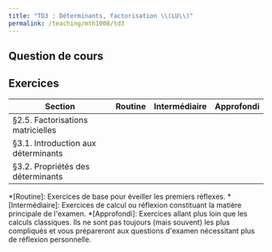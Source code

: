 ```yaml
---
title: "TD3 : Déterminants, factorisation \\(LU\\)"
permalink: /teaching/mth1008/td3
---
```


## Question de cours


## Exercices

| Section                             | Routine | Intermédiaire | Approfondi |
| ----------------------------------- | ------- | ------------- | ---------- |
| §2.5. Factorisations matricielles   |         |               |            |
| §3.1. Introduction aux déterminants |         |               |            |
| §3.2. Propriétés des déterminants   |         |               |            |

*[Routine]: Exercices de base pour éveiller les premiers réflexes.
*[Intermédiaire]: Exercices de calcul ou réflexion constituant la matière principale de l'examen.
*[Approfondi]: Exercices allant plus loin que les calculs classiques. Ils ne sont pas toujours (mais souvent) les plus compliqués et vous prépareront aux questions d'examen nécessitant plus de réflexion personnelle.